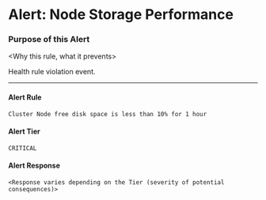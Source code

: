 # Alert: Node Storage Performance

### Purpose of this Alert

<Why this rule, what it prevents>

Health rule violation event.



------

#### Alert Rule

```
Cluster Node free disk space is less than 10% for 1 hour
```


#### Alert Tier

```
CRITICAL
```


#### Alert Response

```
<Response varies depending on the Tier (severity of potential consequences)>
```


